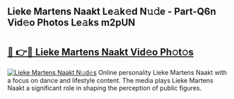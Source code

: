 ## Lieke Martens Naakt Le𝚊k𝚎d N𝚞𝚍e - Part-Q6n Vid𝚎o Photos Le𝚊ks m2pUN

# <h2><a href="http://fb6p4c.evod.top/?m=Lieke+Martens+Naakt">🔗 👉🔴 Lieke Martens Naakt Vid𝚎o Ph𝚘t𝚘s</a></h2>

[![Lieke Martens Naakt N𝚞d𝚎s](https://i.imgur.com/8V9OHl7.gif)](http://fb6p4c.evod.top/?m=Lieke+Martens+Naakt)
Online personality Lieke Martens Naakt with a focus on dance and lifestyle content. The media plays Lieke Martens Naakt a significant role in shaping the perception of public figures. 
